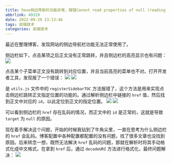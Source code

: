 ```yaml
---
title: hexo侧边导航栏功能异常，报错Cannot read properties of null (reading getBoundingClientRect)
abbrlink: 49319
date: 2022-09-29 13:13:46
tags: 前端技术
categories: 前端技术
---
```


最近在整理博客，发现网站的侧边导航栏功能无法正常使用了。

<!--more-->

侧边栏如下，点击某项之后正文没有正常跳转，并且侧边栏的高亮显示也有问题：
![](https://fastly.jsdelivr.net/gh/JokerByrant/Images@main/blog/16644285146961664428513842.png)


点击某个子菜单正文没有跳转到对应位置，并且当前高亮的菜单也不对。打开开发者工具，发现报了一个错误：
![](https://fastly.jsdelivr.net/gh/JokerByrant/Images@main/blog/16644285926951664428592222.png)
![](https://fastly.jsdelivr.net/gh/JokerByrant/Images@main/blog/16644286076971664428606916.png)

是 `utils.js` 文件中的 `registerSidebarTOC` 方法报错了，这个方法是用来实现点击侧边栏跳转正文指定位置的功能的。通过解析侧边栏中链接的 `href` 值，然后找到正文中对应的 `id`，以此定位到正文的指定位置。
![](https://fastly.jsdelivr.net/gh/JokerByrant/Images@main/blog/16644295266951664429526165.png)
![](https://fastly.jsdelivr.net/gh/JokerByrant/Images@main/blog/16644295876971664429586963.png)

可以看到侧边栏的 `href` 存在乱码的情况，而正文中的 `id` 是正常的，这就是导致 `target` 为 `null` 的原因。

现在着手解决这个问题，开始的时候我钻到了牛角尖里，一直在思考为什么侧边栏的 `href` 会乱码。博客配置中各种配置都配置的没有问题，找了很多文章也没找到原因。后来转念一想，既然无法解决 `href` 乱码的问题，那就在解析时将其手动格式化成中文格式，在拿到 `href` 后，通过 `decodeURI` 方法进行格式化，最终问题解决：
![](https://fastly.jsdelivr.net/gh/JokerByrant/Images@main/blog/16644299086971664429908000.png)

